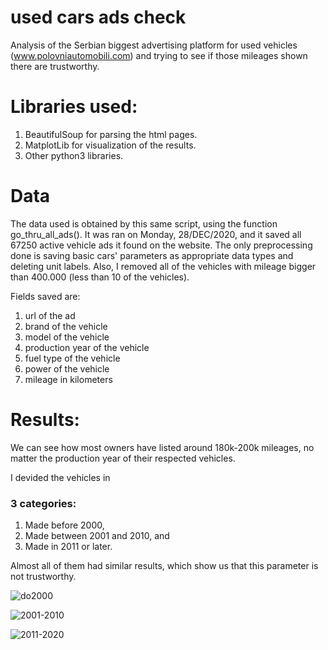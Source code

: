 # used cars ads check
Analysis of the Serbian biggest advertising platform for used vehicles (www.polovniautomobili.com) and trying to see if those mileages shown there are trustworthy. 

# Libraries used:
1. BeautifulSoup for parsing the html pages.
2. MatplotLib for visualization of the results.
3. Other python3 libraries.

# Data
The data used is obtained by this same script, using the function go_thru_all_ads().
It was ran on Monday, 28/DEC/2020, and it saved all 67250 active vehicle ads it found on the website.
The only preprocessing done is saving basic cars' parameters as appropriate data types and deleting unit labels. Also, I removed all of the vehicles with mileage bigger than 400.000 (less than 10 of the vehicles). 
 
Fields saved are: 
1. url of the ad
2. brand of the vehicle
3. model of the vehicle
4. production year of the vehicle
5. fuel type of the vehicle
6. power of the vehicle
7. mileage in kilometers

# Results:
We can see how most owners have listed around 180k-200k mileages, no matter the production year of their respected vehicles.

I devided the vehicles in 
### 3 categories: 
1. Made before 2000, 
2. Made between 2001 and 2010, and
3. Made in 2011 or later. 

Almost all of them had similar results, which show us that this parameter is not trustworthy.

![do2000](https://user-images.githubusercontent.com/18012692/112129578-d8623680-8bc7-11eb-9720-c60f3f2f1998.PNG)

![2001-2010](https://user-images.githubusercontent.com/18012692/112129600-dc8e5400-8bc7-11eb-9e3e-38efb4bb581e.PNG)

![2011-2020](https://user-images.githubusercontent.com/18012692/112129609-df894480-8bc7-11eb-9bc8-cc3b7327afb2.PNG)

